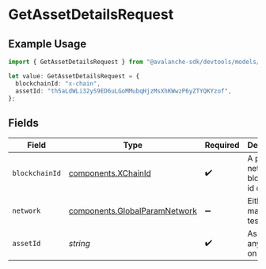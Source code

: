 # GetAssetDetailsRequest

## Example Usage

```typescript
import { GetAssetDetailsRequest } from "@avalanche-sdk/devtools/models/operations";

let value: GetAssetDetailsRequest = {
  blockchainId: "x-chain",
  assetId: "th5aLdWLi32yS9ED6uLGoMMubqHjzMsXhKWwzP6yZTYQKYzof",
};
```

## Fields

| Field                                                                          | Type                                                                           | Required                                                                       | Description                                                                    | Example                                                                        |
| ------------------------------------------------------------------------------ | ------------------------------------------------------------------------------ | ------------------------------------------------------------------------------ | ------------------------------------------------------------------------------ | ------------------------------------------------------------------------------ |
| `blockchainId`                                                                 | [components.XChainId](../../models/components/xchainid.md)                     | :heavy_check_mark:                                                             | A primary network blockchain id or alias.                                      | x-chain                                                                        |
| `network`                                                                      | [components.GlobalParamNetwork](../../models/components/globalparamnetwork.md) | :heavy_minus_sign:                                                             | Either mainnet or testnet/fuji.                                                | mainnet                                                                        |
| `assetId`                                                                      | *string*                                                                       | :heavy_check_mark:                                                             | Asset ID for any asset on X-Chain                                              | th5aLdWLi32yS9ED6uLGoMMubqHjzMsXhKWwzP6yZTYQKYzof                              |